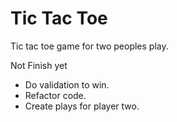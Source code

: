 # Tic Tac Toe
Tic tac toe game for two peoples play.

Not Finish yet
- Do validation to win.
- Refactor code.
- Create plays for player two.
